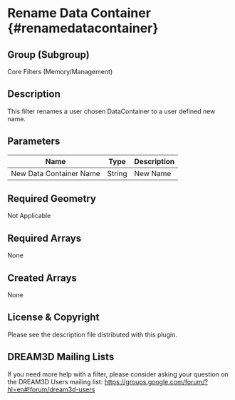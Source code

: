 Rename Data Container {#renamedatacontainer}
=============

## Group (Subgroup) ##
Core Filters (Memory/Management)

## Description ##
This filter renames a user chosen DataContainer to a user defined new name.

## Parameters ##
| Name | Type | Description |
|------|------| ----------- |
| New Data Container Name| String | New Name |

## Required Geometry ##
Not Applicable

## Required Arrays ##
None

## Created Arrays ##
None

## License & Copyright ##

Please see the description file distributed with this plugin.

## DREAM3D Mailing Lists ##

If you need more help with a filter, please consider asking your question on the DREAM3D Users mailing list:
https://groups.google.com/forum/?hl=en#!forum/dream3d-users

